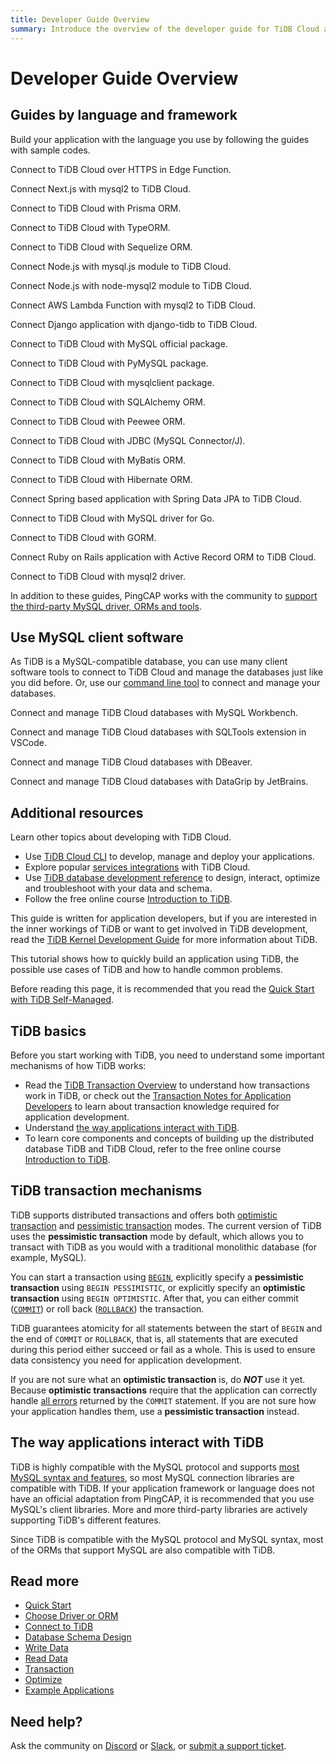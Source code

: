 ```yaml
---
title: Developer Guide Overview
summary: Introduce the overview of the developer guide for TiDB Cloud and TiDB Self-Managed.
---
```


# Developer Guide Overview

<CustomContent platform="tidb-cloud">

<IntroHero title="Learn TiDB Cloud basics" content="TiDB Cloud is the fully-managed service built on top of TiDB, which is highly compatible with the MySQL protocol and supports most MySQL syntax and features." videoTitle="TiDB Cloud in 3 minutes">
  <IntroHeroVideo src="https://www.youtube.com/embed/skCV9BEmjbo?autoplay=1" title="TiDB Cloud in 3 minutes" />
</IntroHero>

## Guides by language and framework

Build your application with the language you use by following the guides with sample codes.

<DevLangAccordion label="JavaScript" defaultExpanded>
<DevToolCard title="Serverless Driver (beta)" logo="tidb" docLink="/tidbcloud/serverless-driver" githubLink="https://github.com/tidbcloud/serverless-js">

Connect to TiDB Cloud over HTTPS in Edge Function.

</DevToolCard>
<DevToolCard title="Next.js" logo="nextjs" docLink="/tidbcloud/dev-guide-sample-application-nextjs" githubLink="https://github.com/vercel/next.js">

Connect Next.js with mysql2 to TiDB Cloud.

</DevToolCard>
<DevToolCard title="Prisma" logo="prisma" docLink="/tidbcloud/dev-guide-sample-application-nodejs-prisma" githubLink="https://github.com/prisma/prisma">

Connect to TiDB Cloud with Prisma ORM.

</DevToolCard>
<DevToolCard title="TypeORM" logo="typeorm" docLink="/tidbcloud/dev-guide-sample-application-nodejs-typeorm" githubLink="https://github.com/typeorm/typeorm">

Connect to TiDB Cloud with TypeORM.

</DevToolCard>
<DevToolCard title="Sequelize" logo="sequelize" docLink="/tidbcloud/dev-guide-sample-application-nodejs-sequelize" githubLink="https://github.com/sequelize/sequelize">

Connect to TiDB Cloud with Sequelize ORM.

</DevToolCard>
<DevToolCard title="mysql.js" logo="mysql" docLink="/tidbcloud/dev-guide-sample-application-nodejs-mysqljs" githubLink="https://github.com/mysqljs/mysql">

Connect Node.js with mysql.js module to TiDB Cloud.

</DevToolCard>
<DevToolCard title="node-mysql2" logo="mysql" docLink="/tidbcloud/dev-guide-sample-application-nodejs-mysql2" githubLink="https://github.com/sidorares/node-mysql2">

Connect Node.js with node-mysql2 module to TiDB Cloud.

</DevToolCard>
<DevToolCard title="AWS Lambda" logo="aws-lambda" docLink="/tidbcloud/dev-guide-sample-application-aws-lambda" githubLink="https://github.com/sidorares/node-mysql2">

Connect AWS Lambda Function with mysql2 to TiDB Cloud.

</DevToolCard>
</DevLangAccordion>

<DevLangAccordion label="Python" defaultExpanded>
<DevToolCard title="Django" logo="django" docLink="/tidbcloud/dev-guide-sample-application-python-django" githubLink="https://github.com/pingcap/django-tidb">

Connect Django application with django-tidb to TiDB Cloud.

</DevToolCard>
<DevToolCard title="MySQL Connector/Python" logo="python" docLink="/tidbcloud/dev-guide-sample-application-python-mysql-connector" githubLink="https://github.com/mysql/mysql-connector-python">

Connect to TiDB Cloud with MySQL official package.

</DevToolCard>
<DevToolCard title="PyMySQL" logo="python" docLink="/tidbcloud/dev-guide-sample-application-python-pymysql" githubLink="https://github.com/PyMySQL/PyMySQL">

Connect to TiDB Cloud with PyMySQL package.

</DevToolCard>
<DevToolCard title="mysqlclient" logo="python" docLink="/tidbcloud/dev-guide-sample-application-python-mysqlclient" githubLink="https://github.com/PyMySQL/mysqlclient">

Connect to TiDB Cloud with mysqlclient package.

</DevToolCard>
<DevToolCard title="SQLAlchemy" logo="sqlalchemy" docLink="/tidbcloud/dev-guide-sample-application-python-sqlalchemy" githubLink="https://github.com/sqlalchemy/sqlalchemy">

Connect to TiDB Cloud with SQLAlchemy ORM.

</DevToolCard>
<DevToolCard title="peewee" logo="peewee" docLink="/tidbcloud/dev-guide-sample-application-python-peewee" githubLink="https://github.com/coleifer/peewee">

Connect to TiDB Cloud with Peewee ORM.

</DevToolCard>
</DevLangAccordion>

<DevLangAccordion label="Java">
<DevToolCard title="JDBC" logo="java" docLink="/tidbcloud/dev-guide-sample-application-java-jdbc" githubLink="https://github.com/mysql/mysql-connector-j">

Connect to TiDB Cloud with JDBC (MySQL Connector/J).

</DevToolCard>
<DevToolCard title="MyBatis" logo="mybatis" docLink="/tidbcloud/dev-guide-sample-application-java-mybatis" githubLink="https://github.com/mybatis/mybatis-3">

Connect to TiDB Cloud with MyBatis ORM.

</DevToolCard>
<DevToolCard title="Hibernate" logo="hibernate" docLink="/tidbcloud/dev-guide-sample-application-java-hibernate" githubLink="https://github.com/hibernate/hibernate-orm">

Connect to TiDB Cloud with Hibernate ORM.

</DevToolCard>
<DevToolCard title="Spring Boot" logo="spring" docLink="/tidbcloud/dev-guide-sample-application-java-spring-boot" githubLink="https://github.com/spring-projects/spring-data-jpa">

Connect Spring based application with Spring Data JPA to TiDB Cloud.

</DevToolCard>
</DevLangAccordion>

<DevLangAccordion label="Go">
<DevToolCard title="Go-MySQL-Driver" logo="go" docLink="/tidbcloud/dev-guide-sample-application-golang-sql-driver" githubLink="https://github.com/go-sql-driver/mysql">

Connect to TiDB Cloud with MySQL driver for Go.

</DevToolCard>
<DevToolCard title="GORM" logo="gorm" docLink="/tidbcloud/dev-guide-sample-application-golang-gorm" githubLink="https://github.com/go-gorm/gorm">

Connect to TiDB Cloud with GORM.

</DevToolCard>
</DevLangAccordion>

<DevLangAccordion label="Ruby">
<DevToolCard title="Ruby on Rails" logo="rails" docLink="/tidbcloud/dev-guide-sample-application-ruby-rails" githubLink="https://github.com/rails/rails/tree/main/activerecord">

Connect Ruby on Rails application with Active Record ORM to TiDB Cloud.

</DevToolCard>
<DevToolCard title="mysql2" logo="ruby" docLink="/tidbcloud/dev-guide-sample-application-ruby-mysql2" githubLink="https://github.com/brianmario/mysql2">

Connect to TiDB Cloud with mysql2 driver.

</DevToolCard>
</DevLangAccordion>

In addition to these guides, PingCAP works with the community to [support the third-party MySQL driver, ORMs and tools](/develop/dev-guide-third-party-support.md).

## Use MySQL client software

As TiDB is a MySQL-compatible database, you can use many client software tools to connect to TiDB Cloud and manage the databases just like you did before. Or, use our <a href="/tidbcloud/get-started-with-cli">command line tool</a> to connect and manage your databases.

<DevToolGroup>
<DevToolCard title="MySQL Workbench" logo="mysql-1" docLink="/tidbcloud/dev-guide-gui-mysql-workbench">

Connect and manage TiDB Cloud databases with MySQL Workbench.

</DevToolCard>
<DevToolCard title="Visual Studio Code" logo="vscode" docLink="/tidbcloud/dev-guide-gui-vscode-sqltools">

Connect and manage TiDB Cloud databases with SQLTools extension in VSCode.

</DevToolCard>
<DevToolCard title="DBeaver" logo="dbeaver" docLink="/tidbcloud/dev-guide-gui-dbeaver">

Connect and manage TiDB Cloud databases with DBeaver.

</DevToolCard>
<DevToolCard title="DataGrip" logo="datagrip" docLink="/tidbcloud/dev-guide-gui-datagrip">

Connect and manage TiDB Cloud databases with DataGrip by JetBrains.

</DevToolCard>
</DevToolGroup>

## Additional resources

Learn other topics about developing with TiDB Cloud.

- Use <a href="/tidbcloud/get-started-with-cli">TiDB Cloud CLI</a> to develop, manage and deploy your applications.
- Explore popular <a href="/tidbcloud/integrate-tidbcloud-with-airbyte">services integrations</a> with TiDB Cloud.
- Use [TiDB database development reference](/develop/dev-guide-schema-design-overview.md) to design, interact, optimize and troubleshoot with your data and schema.
- Follow the free online course [Introduction to TiDB](https://eng.edu.pingcap.com/catalog/info/id:203/?utm_source=docs-dev-guide).

</CustomContent>

<CustomContent platform="tidb">

This guide is written for application developers, but if you are interested in the inner workings of TiDB or want to get involved in TiDB development, read the [TiDB Kernel Development Guide](https://pingcap.github.io/tidb-dev-guide/) for more information about TiDB.

This tutorial shows how to quickly build an application using TiDB, the possible use cases of TiDB and how to handle common problems.

Before reading this page, it is recommended that you read the [Quick Start with TiDB Self-Managed](/quick-start-with-tidb.md).

## TiDB basics

Before you start working with TiDB, you need to understand some important mechanisms of how TiDB works:

- Read the [TiDB Transaction Overview](/transaction-overview.md) to understand how transactions work in TiDB, or check out the [Transaction Notes for Application Developers](/develop/dev-guide-transaction-overview.md) to learn about transaction knowledge required for application development.
- Understand [the way applications interact with TiDB](#the-way-applications-interact-with-tidb).
- To learn core components and concepts of building up the distributed database TiDB and TiDB Cloud, refer to the free online course [Introduction to TiDB](https://eng.edu.pingcap.com/catalog/info/id:203/?utm_source=docs-dev-guide).

## TiDB transaction mechanisms

TiDB supports distributed transactions and offers both [optimistic transaction](/optimistic-transaction.md) and [pessimistic transaction](/pessimistic-transaction.md) modes. The current version of TiDB uses the **pessimistic transaction** mode by default, which allows you to transact with TiDB as you would with a traditional monolithic database (for example, MySQL).

You can start a transaction using [`BEGIN`](/sql-statements/sql-statement-begin.md), explicitly specify a **pessimistic transaction** using `BEGIN PESSIMISTIC`, or explicitly specify an **optimistic transaction** using `BEGIN OPTIMISTIC`. After that, you can either commit ([`COMMIT`](/sql-statements/sql-statement-commit.md)) or roll back ([`ROLLBACK`](/sql-statements/sql-statement-rollback.md)) the transaction.

TiDB guarantees atomicity for all statements between the start of `BEGIN` and the end of `COMMIT` or `ROLLBACK`, that is, all statements that are executed during this period either succeed or fail as a whole. This is used to ensure data consistency you need for application development.

If you are not sure what an **optimistic transaction** is, do **_NOT_** use it yet. Because **optimistic transactions** require that the application can correctly handle [all errors](/error-codes.md) returned by the `COMMIT` statement. If you are not sure how your application handles them, use a **pessimistic transaction** instead.

## The way applications interact with TiDB

TiDB is highly compatible with the MySQL protocol and supports [most MySQL syntax and features](/mysql-compatibility.md), so most MySQL connection libraries are compatible with TiDB. If your application framework or language does not have an official adaptation from PingCAP, it is recommended that you use MySQL's client libraries. More and more third-party libraries are actively supporting TiDB's different features.

Since TiDB is compatible with the MySQL protocol and MySQL syntax, most of the ORMs that support MySQL are also compatible with TiDB.

## Read more

- [Quick Start](/develop/dev-guide-build-cluster-in-cloud.md)
- [Choose Driver or ORM](/develop/dev-guide-choose-driver-or-orm.md)
- [Connect to TiDB](/develop/dev-guide-connect-to-tidb.md)
- [Database Schema Design](/develop/dev-guide-schema-design-overview.md)
- [Write Data](/develop/dev-guide-insert-data.md)
- [Read Data](/develop/dev-guide-get-data-from-single-table.md)
- [Transaction](/develop/dev-guide-transaction-overview.md)
- [Optimize](/develop/dev-guide-optimize-sql-overview.md)
- [Example Applications](/develop/dev-guide-sample-application-java-spring-boot.md)

## Need help?

Ask the community on [Discord](https://discord.gg/DQZ2dy3cuc?utm_source=doc) or [Slack](https://slack.tidb.io/invite?team=tidb-community&channel=everyone&ref=pingcap-docs), or [submit a support ticket](/support.md).

</CustomContent>
